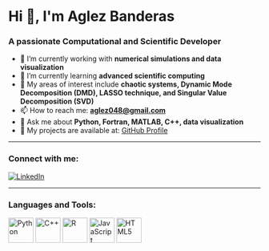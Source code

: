 # Hi 👋, I'm Aglez Banderas

### A passionate Computational and Scientific Developer  

- 🔭 I’m currently working with **numerical simulations and data visualization**  
- 🌱 I’m currently learning **advanced scientific computing**  
- 🎯 My areas of interest include **chaotic systems, Dynamic Mode Decomposition (DMD), LASSO technique, and Singular Value Decomposition (SVD)**  
- 📫 How to reach me: **[aglez048@gmail.com](mailto:aglez048@gmail.com)**  
- 💬 Ask me about **Python, Fortran, MATLAB, C++, data visualization**  
- 🚀 My projects are available at: [GitHub Profile](https://github.com/AglezRutherford)  

---

### Connect with me:
[![LinkedIn](https://img.shields.io/badge/LinkedIn-0077B5?style=for-the-badge&logo=linkedin&logoColor=white)](https://www.linkedin.com/in/aglez-banderas-torres-31028b311)

---

### Languages and Tools:  
<p align="left">
  <img src="https://cdn.jsdelivr.net/gh/devicons/devicon/icons/python/python-original.svg" alt="Python" width="50" height="50"/>
  <img src="https://upload.wikimedia.org/wikipedia/commons/1/18/ISO_C%2B%2B_Logo.svg" alt="C++" width="50" height="50"/>
  <img src="https://www.r-project.org/Rlogo.png" alt="R" width="50" height="50"/>
  <img src="https://upload.wikimedia.org/wikipedia/commons/6/6a/JavaScript-logo.png" alt="JavaScript" width="50" height="50"/>
  <img src="https://upload.wikimedia.org/wikipedia/commons/6/61/HTML5_logo_and_wordmark.svg" alt="HTML5" width="50" height="50"/>
</p>

